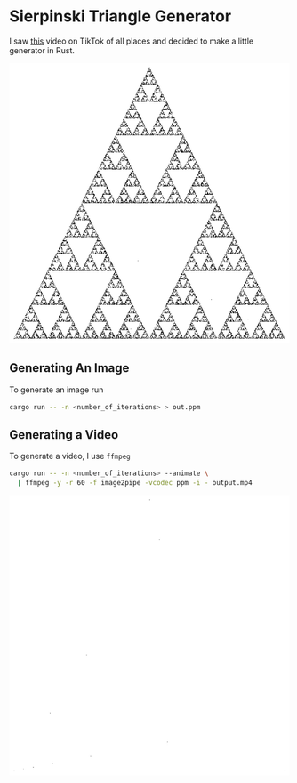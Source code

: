 # Sierpinski Triangle Generator

I saw [this](https://vm.tiktok.com/ZTduEtrWe/) video on TikTok of all places and decided to make a little generator in Rust.

![triangle](sierpinski.png)

## Generating An Image

To generate an image run

``` sh
cargo run -- -n <number_of_iterations> > out.ppm
```

## Generating a Video

To generate a video, I use `ffmpeg`

``` sh
cargo run -- -n <number_of_iterations> --animate \
  | ffmpeg -y -r 60 -f image2pipe -vcodec ppm -i - output.mp4
```

![triangle](sierpinski.gif)
